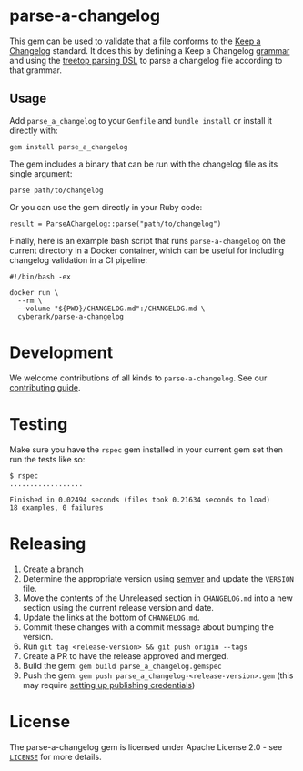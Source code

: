 # parse-a-changelog

This gem can be used to validate that a file conforms to the [Keep a Changelog](https://keepachangelog.com) standard. It does this by defining a Keep a Changelog [grammar](https://github.com/cyberark/parse-a-changelog/blob/master/lib/grammar.tt) and using the [treetop parsing DSL](https://github.com/cjheath/treetop) to parse a changelog file according to that grammar.

## Usage

Add `parse_a_changelog` to your `Gemfile` and `bundle install` or install it directly with:

```
gem install parse_a_changelog
```

The gem includes a binary that can be run with the changelog file as its single argument:

```
parse path/to/changelog
```

Or you can use the gem directly in your Ruby code:

```
result = ParseAChangelog::parse("path/to/changelog")
```

Finally, here is an example bash script that runs `parse-a-changelog` on the current directory in a Docker container, which can be useful for including changelog validation in a CI pipeline:

```
#!/bin/bash -ex

docker run \
  --rm \
  --volume "${PWD}/CHANGELOG.md":/CHANGELOG.md \
  cyberark/parse-a-changelog
```

# Development

We welcome contributions of all kinds to `parse-a-changelog`. See our [contributing guide](CONTRIBUTING.md).

# Testing

Make sure you have the `rspec` gem installed in your current gem set then run the tests like so:

```
$ rspec
..................

Finished in 0.02494 seconds (files took 0.21634 seconds to load)
18 examples, 0 failures
```

# Releasing

1. Create a branch
1. Determine the appropriate version using [semver](https://semver.org/) and update the `VERSION` file.
1. Move the contents of the Unreleased section in `CHANGELOG.md` into a new section using the current release version and date.
1. Update the links at the bottom of `CHANGELOG.md`.
1. Commit these changes with a commit message about bumping the version.
1. Run `git tag <release-version> && git push origin --tags`
1. Create a PR to have the release approved and merged.
1. Build the gem: `gem build parse_a_changelog.gemspec`
1. Push the gem: `gem push parse_a_changelog-<release-version>.gem` (this may require [setting up publishing credentials](https://guides.rubygems.org/publishing/))

# License

The parse-a-changelog gem is licensed under Apache License 2.0 - see [`LICENSE`](LICENSE) for more details.

